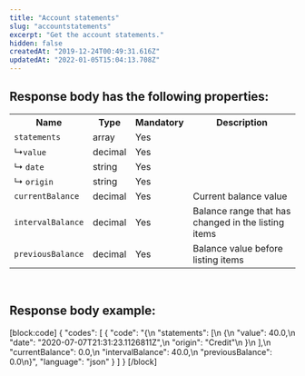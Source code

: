 ```yaml
---
title: "Account statements"
slug: "accountstatements"
excerpt: "Get the account statements."
hidden: false
createdAt: "2019-12-24T00:49:31.616Z"
updatedAt: "2022-01-05T15:04:13.708Z"
---
```

## Response body has the following properties:
<table>
    <tr>
        <th>Name</th>
        <th>Type</th>
        <th>Mandatory</th>
        <th>Description</th>
    </tr>
    <tr>
        <td><code>statements</code></td>
        <td>array</td>
        <td>Yes</td>
        <td></td>
    </tr>
 <tr>
<td>&#x21B3;<code>value</code></td>
        <td>decimal</td>
        <td>Yes</td>
        <td></td>
    </tr>
<td>&#x21B3; <code>date</code></td>
        <td>string</td>
        <td>Yes</td>
        <td></td>
    </tr>
<td>&#x21B3; <code>origin</code></td>
        <td>string</td>
        <td>Yes</td>
        <td></td>
    </tr>
        <td><code>currentBalance</code></td>
        <td>decimal</td>
        <td>Yes</td>
        <td>Current balance value</td>
    </tr>
 <tr>
        <td><code>intervalBalance</code></td>
        <td>decimal</td>
        <td>Yes</td>
        <td>Balance range that has changed in the listing items</td>
    </tr>
 <tr>
        <td><code>previousBalance</code></td>
        <td>decimal</td>
        <td>Yes</td>
        <td>Balance value before listing items</td>
    </tr>
</table>

<br>

## Response body example:
[block:code]
{
  "codes": [
    {
      "code": "{\n    \"statements\": [\n        {\n            \"value\": 40.0,\n            \"date\": \"2020-07-07T21:31:23.1126811Z\",\n            \"origin\": \"Credit\"\n        }\n    ],\n    \"currentBalance\": 0.0,\n    \"intervalBalance\": 40.0,\n    \"previousBalance\": 0.0\n}",
      "language": "json"
    }
  ]
}
[/block]